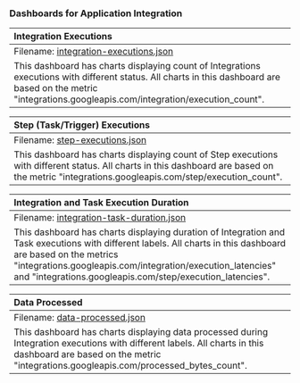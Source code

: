 ### Dashboards for Application Integration

|Integration Executions|
|:------------------|
|Filename: [integration-executions.json](integration-executions.json)|
|This dashboard has charts displaying count of Integrations executions with different status. All charts in this dashboard are based on the metric "integrations.googleapis.com/integration/execution_count".|

|Step (Task/Trigger) Executions|
|:------------------|
|Filename: [step-executions.json](step-executions.json)|
|This dashboard has charts displaying count of Step executions with different status. All charts in this dashboard are based on the metric "integrations.googleapis.com/step/execution_count".|

|Integration and Task Execution Duration|
|:------------------|
|Filename: [integration-task-duration.json](integration-task-duration.json)|
|This dashboard has charts displaying duration of Integration and Task executions with different labels. All charts in this dashboard are based on the metrics "integrations.googleapis.com/integration/execution_latencies" and "integrations.googleapis.com/step/execution_latencies".|

|Data Processed|
|:------------------|
|Filename: [data-processed.json](data-processed.json)|
|This dashboard has charts displaying data processed during Integration executions with different labels. All charts in this dashboard are based on the metric "integrations.googleapis.com/processed_bytes_count".|